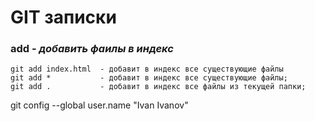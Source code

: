# GIT записки

### add         - _добавить фаилы в индекс_
```
git add index.html  - добавит в индекс все существующие файлы
git add *           - добавит в индекс все существующие файлы;
git add .           - добавит в индекс все файлы из текущей папки;
```

git config --global user.name "Ivan Ivanov"
